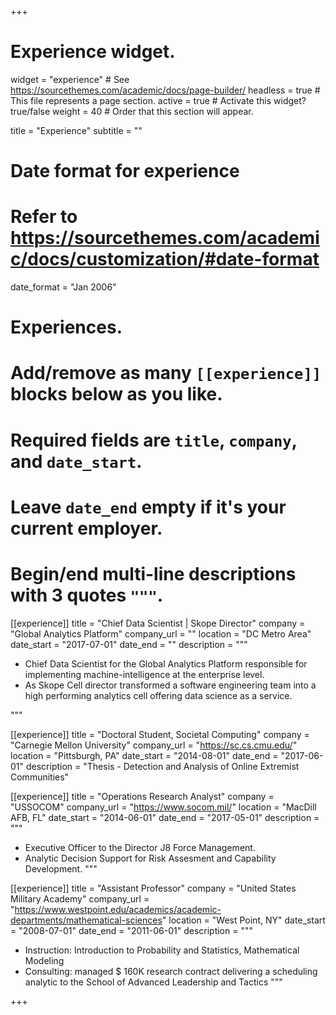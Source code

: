 +++
# Experience widget.
widget = "experience"  # See https://sourcethemes.com/academic/docs/page-builder/
headless = true  # This file represents a page section.
active = true  # Activate this widget? true/false
weight = 40  # Order that this section will appear.

title = "Experience"
subtitle = ""

# Date format for experience
#   Refer to https://sourcethemes.com/academic/docs/customization/#date-format
date_format = "Jan 2006"

# Experiences.
#   Add/remove as many `[[experience]]` blocks below as you like.
#   Required fields are `title`, `company`, and `date_start`.
#   Leave `date_end` empty if it's your current employer.
#   Begin/end multi-line descriptions with 3 quotes `"""`.

[[experience]]
  title = "Chief Data Scientist | Skope Director"
  company = "Global Analytics Platform"
  company_url = ""
  location = "DC Metro Area"
  date_start = "2017-07-01"
  date_end = ""
  description = """
  
 - Chief Data Scientist for the Global Analytics Platform responsible for implementing machine-intelligence at the enterprise level.
 - As Skope Cell director transformed a software engineering team into a high performing analytics cell offering data science as a service.
  
  """

[[experience]]
  title = "Doctoral Student, Societal Computing"
  company = "Carnegie Mellon University"
  company_url = "https://sc.cs.cmu.edu/"
  location = "Pittsburgh, PA"
  date_start = "2014-08-01"
  date_end = "2017-06-01"
  description = "Thesis - Detection and Analysis of Online Extremist Communities"


[[experience]]
  title = "Operations Research Analyst"
  company = "USSOCOM"
  company_url = "https://www.socom.mil/"
  location = "MacDill AFB, FL"
  date_start = "2014-06-01"
  date_end = "2017-05-01"
  description = """ 
 - Executive Officer to the Director J8 Force Management.
 - Analytic Decision Support for Risk Assesment and Capability Development.
  """

[[experience]]
  title = "Assistant Professor"
  company = "United States Military Academy"
  company_url = "https://www.westpoint.edu/academics/academic-departments/mathematical-sciences"
  location = "West Point, NY"
  date_start = "2008-07-01"
  date_end = "2011-06-01"
  description = """
 -  Instruction: Introduction to Probability and Statistics, Mathematical Modeling
 -  Consulting: managed $ 160K research contract delivering a scheduling analytic to the School of Advanced Leadership and Tactics
  """

+++
